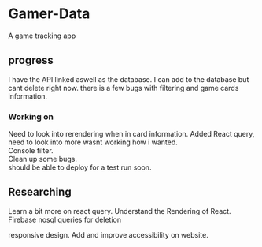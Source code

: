 # Gamer-Data
A game tracking app 

## progress
I have the API linked aswell as the database. I can add to the database but cant delete right now. there is a few bugs with filtering and game cards information.

### Working on
Need to look into rerendering when in card information. 
Added React query, need to look into more wasnt working how i wanted.  
Console filter.    
Clean up some bugs.   
should be able to deploy for a test run soon. 

## Researching 
Learn a bit more on react query. 
Understand the Rendering of React. 
Firebase nosql queries for deletion

responsive design.
Add and improve accessibility on website.

